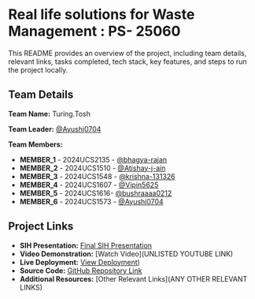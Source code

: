 # Real life solutions for Waste Management : PS- 25060

This README provides an overview of the project, including team details, relevant links, tasks completed, tech stack, key features, and steps to run the project locally.

## Team Details

**Team Name:** Turing.Tosh

**Team Leader:** [@Ayushj0704](https://github.com/Ayushj0704)

**Team Members:**

- **MEMBER_1** - 2024UCS2135 - [@bhagya-rajan](https://github.com/bhagya-rajan)
- **MEMBER_2** - 2024UCS1510 - [@Atishay-j-ain](https://github.com/Atishay-j-ain)
- **MEMBER_3** - 2024UCS1548 - [@krishna-131326](https://github.com/krishna-131326)
- **MEMBER_4** - 2024UCS1607 - [@Vipin5625](https://github.com/Vipin5625)
- **MEMBER_5** - 2024UCS1616- [@bushraaaa0212](https://github.com/bushraaaa0212)
- **MEMBER_6** - 2024UCS1573 - [@Ayushj0704](https://github.com/Ayushj0704)

## Project Links

- **SIH Presentation:** [Final SIH Presentation](https://github.com/Ayushj0704/SIH_2025_Internal_Round_Submission_Template/blob/master/files/SIHPPT.pdf)
- **Video Demonstration:** [Watch Video](UNLISTED YOUTUBE LINK)
- **Live Deployment:** [View Deployment](https://expo.dev/accounts/krjha/projects/ecosankalan/builds/3926cf10-29f9-412c-b183-6ea67af0a313))
- **Source Code:** [GitHub Repository Link](https://github.com/Ayushj0704/SIH-project-25)
- **Additional Resources:** [Other Relevant Links](ANY OTHER RELEVANT LINKS)
